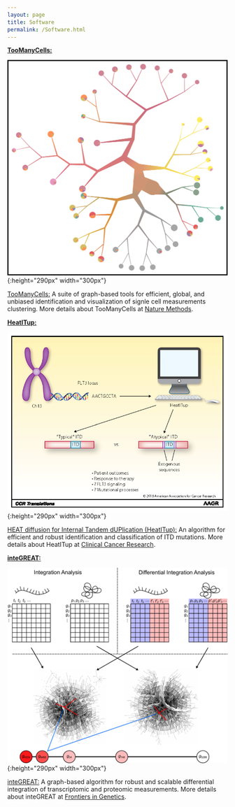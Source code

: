 ```yaml
---
layout: page
title: Software 
permalink: /Software.html
---
```


**[TooManyCells:](https://github.com/faryabib/too-many-cells)**

![TooManyCells](assets/dendrogram.png){:height="290px" width="300px"}

[TooManyCells:](https://github.com/faryabib/too-many-cells) A suite of graph-based tools for efficient, global, and unbiased identification and visualization of signle cell measurements clustering. More details about TooManyCells at [Nature Methods](https://doi.org/10.1038/s41592-020-0748-5). 

**[HeatITup:](https://github.com/faryabib/HeatITup)**

[comment]: <![HeatITup](assets/HeatITup.png){:height="290px" width="300px"}>
![HeatITup](assets/HeatITup_AACR.png){:height="290px" width="300px"}

[HEAT diffusion for Internal Tandem dUPlication (HeatITup):](https://github.com/faryabib/HeatITup) An algorithm for efficient and robust identification and classification of ITD mutations. More details about HeatITup at [Clinical Cancer Research](https://doi.org/10.1158/1078-0432.CCR-18-0655).

**[inteGREAT:](https://github.com/faryabib/inteGREAT)**

![inteGREAT](assets/inteGREAT.png){:height="290px" width="300px"}

[inteGREAT:](https://github.com/faryabib/inteGREAT) A graph-based algorithm for robust and scalable differential integration of transcriptomic and proteomic measurements. More details about inteGREAT at [Frontiers in Genetics](https://doi.org/10.3389/fgene.2018.00205). 

